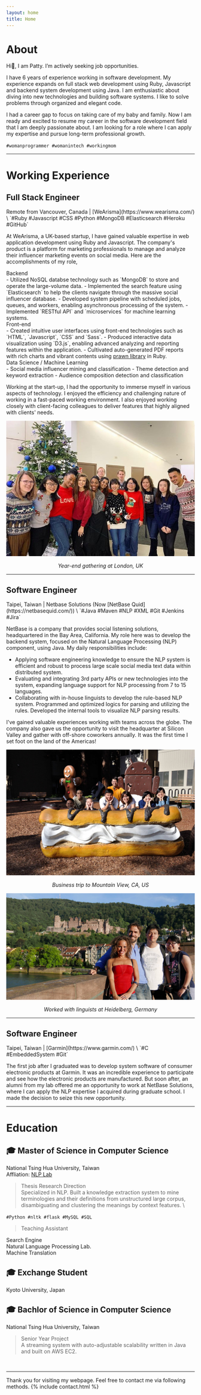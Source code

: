 ```yaml
---
layout: home
title: Home
---
```


<h1 id="about" class="anchor">About</h1>

Hi👋, I am Patty. I’m actively seeking job opportunities.

I have 6 years of experience working in software development. My experience expands on full stack web development using Ruby, Javascript and backend system development using Java. I am enthusiastic about diving into new technologies and building software systems. I like to solve problems through organized and elegant code.

I had a career gap to focus on taking care of my baby and family. Now I am ready and excited to resume my career in the software development field that I am deeply passionate about. I am looking for a role where I can apply my expertise and pursue long-term professional growth.

`#womanprogrammer #womanintech #workingmom`

***

# Working Experience

<h2 id="wearisma" class="anchor">Full Stack Engineer</h2>
Remote from Vancouver, Canada | [WeArisma](https://www.wearisma.com/) \
`#Ruby #Javascript #CSS #Python #MongoDB #Elasticsearch #Heroku #GitHub`

At WeArisma, a UK-based startup, I have gained valuable expertise in web application development using Ruby and Javascript. The company's product is a platform for marketing professionals to manage and analyze their influencer marketing events on social media. Here are the accomplishments of my role,

<dt>Backend</dt>
- Utilized NoSQL databse technology such as `MongoDB` to store and operate the large-volume data.
- Implemented the search feature using `Elasticsearch` to help the clients navigate through the massive social influencer database.
- Developed system pipeline with scheduled jobs, queues, and workers, enabling asynchronous processing of the system.
- Implemented `RESTful API` and `microservices` for machine learning systems.

<dt>Front-end</dt>
- Created intuitive user interfaces using front-end technologies such as `HTML`, `Javascript`, `CSS` and `Sass`.
- Produced interactive data visualization using `D3.js`, enabling advanced analyzing and reporting features within the application.
- Cultivated auto-generated PDF reports with rich charts and vibrant contents using <a href="https://github.com/prawnpdf/prawn">prawn library</a> in Ruby.

<dt>Data Science / Machine Learning</dt>
- Social media influencer mining and classification
- Theme detection and keyword extraction
- Audience composition detection and classification

Working at the start-up, I had the opportunity to immerse myself in various aspects of technology. I enjoyed the efficiency and challenging nature of working in a fast-paced working environment. I also enjoyed working closely with client-facing colleagues to deliver features that highly aligned with clients' needs.

![Year end gathering at London, UK](assets/photo_wearisma.jpeg "Wearisma")
<em><center>Year-end gathering at London, UK</center></em>

***

<h2 id="nb" class="anchor">Software Engineer</h2>
Taipei, Taiwan | Netbase Solutions (Now [NetBase Quid](https://netbasequid.com/)) \
`#Java #Maven #NLP #XML #Git #Jenkins #Jira`

NetBase is a company that provides social listening solutions, headquartered in the Bay Area, California. My role here was to develop the backend system, focused on the Natural Language Processing (NLP) component, using Java. My daily responsibilities include:
- Applying software engineering knowledge to ensure the NLP system is efficient and robust to process large scale social media text data within distributed system.
- Evaluating and integrating 3rd party APIs or new technologies into the system, expanding language support for NLP processing from 7 to 15 languages.
- Collaborating with in-house linguists to develop the rule-based NLP system. Programmed and optimized logics for parsing and utilizing the rules. Developed the internal tools to visualize NLP parsing results.

I've gained valuable experiences working with teams across the globe. The company also gave us the opportunity to visit the headquarter at Silicon Valley and gather with off-shore coworkers annually. It was the first time I set foot on the land of the Americas!

![Visit Google campus at Mountain View, California](assets/photo_nb_us.jpeg "Business trip to Mountain View")
<em><center>Business trip to Mountain View, CA, US</center></em>

![Work with linguists at Heidelberg, Germany](assets/photo_nb_germany.jpeg "Business trip to Heidelberg")
<em><center>Worked with linguists at Heidelberg, Germany</center></em>

***

<h2 id="garmin" class="anchor">Software Engineer</h2>
Taipei, Taiwan | [Garmin](https://www.garmin.com/) \
`#C #EmbeddedSystem #Git`

The first job after I graduated was to develop system software of consumer electronic products at Garmin. It was an incredible experience to participate and see how the electronic products are manufactured. But soon after, an alumni from my lab offered me an opportunity to work at NetBase Solutions, where I can apply the NLP expertise I acquired during graduate school. I made the decision to seize this new opportunity.

***

<h1 id="ed" class="anchor"> Education </h1>

## 🎓 Master of Science in Computer Science
National Tsing Hua University, Taiwan \
Affliation: [NLP Lab](https://www.nlplab.cc/)

> <dt>Thesis Research Direction</dt>
> Specialized in NLP. Built a knowledge extraction system to mine terminologies and their definitions from unstructured large corpus, disambiguating and clustering the meanings by context features. \
`#Python #nltk #flask #MySQL #SQL`

> <dt>Teaching Assistant</dt>
Search Engine \
Natural Language Processing Lab. \
Machine Translation

## 🎓 Exchange Student
Kyoto University, Japan

## 🎓 Bachlor of Science in Computer Science
National Tsing Hua University, Taiwan

> <dt>Senior Year Project</dt>
> A streaming system with auto-adjustable scalability written in Java and built on AWS EC2.

<br/>

***

<p id="contact"></p>
Thank you for visiting my webpage. Feel free to contact me via following methods.
{% include contact.html %}
